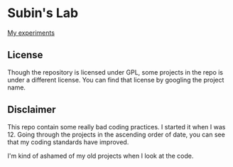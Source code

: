 # Subin's Lab

[My experiments](https://demos.subinsb.com)

## License

Though the repository is licensed under GPL, some projects in the repo is under a different license. You can find that license by googling the project name.

## Disclaimer

This repo contain some really bad coding practices. I started it when I was 12. Going through the projects in the ascending order of date, you can see that my coding standards have improved.

I'm kind of ashamed of my old projects when I look at the code.

